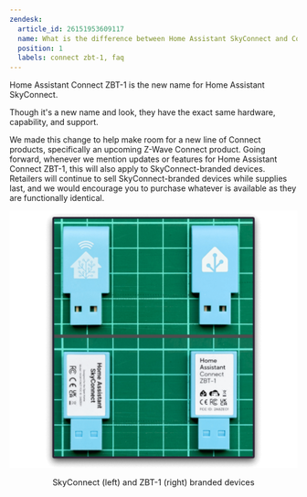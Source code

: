 ```yaml
---
zendesk:
  article_id: 26151953609117
  name: What is the difference between Home Assistant SkyConnect and Connect ZBT-1?
  position: 1
  labels: connect zbt-1, faq
---
```


Home Assistant Connect&nbsp;ZBT-1 is the new name for Home Assistant SkyConnect.

Though it's a new name and look, they have the exact same hardware, capability, and support.

We made this change to help make room for a new line of Connect products, specifically an upcoming Z-Wave Connect product. Going forward, whenever we mention updates or features for Home Assistant Connect ZBT-1, this will also apply to SkyConnect-branded devices. Retailers will continue to sell SkyConnect-branded devices while supplies last, and we would encourage you to purchase whatever is available as they are functionally identical.

<img src='/static/img/connect-zbt-1/skyconnect-zbt1.png' style='border: 0;box-shadow: none;' alt="SkyConnect (left) and ZBT-1 (right)">
<p style="text-align: center; font-size: 0.9rem;">SkyConnect (left) and ZBT-1 (right) branded devices</p>
